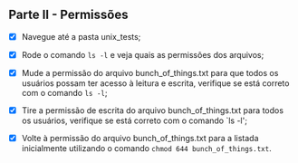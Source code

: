 ## Parte II - Permissões

- [X] Navegue até a pasta unix_tests;

- [X] Rode o comando `ls -l` e veja quais as permissões dos arquivos;

- [X] Mude a permissão do arquivo bunch_of_things.txt para que todos os usuários possam ter acesso à leitura e escrita, 
verifique se está correto com o comando `ls -l`;
 
- [X] Tire a permissão de escrita do arquivo bunch_of_things.txt para todos os usuários, verifique se está correto com o comando `ls -l';

- [X] Volte à permissão do arquivo bunch_of_things.txt para a listada inicialmente utilizando o comando `chmod 644 bunch_of_things.txt`.

